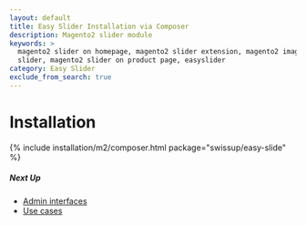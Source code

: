 ```yaml
---
layout: default
title: Easy Slider Installation via Composer
description: Magento2 slider module
keywords: >
  magento2 slider on homepage, magento2 slider extension, magento2 image
  slider, magento2 slider on product page, easyslider
category: Easy Slider
exclude_from_search: true
---
```


# Installation

{% include installation/m2/composer.html package="swissup/easy-slide" %}

##### Next Up

 -  [Admin interfaces](../../interfaces/)
 -  [Use cases](../../cases/)

